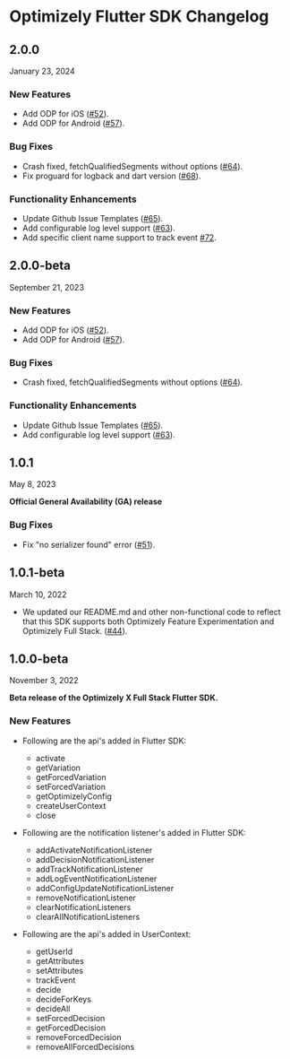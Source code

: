 # Optimizely Flutter SDK Changelog

## 2.0.0
January 23, 2024

### New Features

* Add ODP for iOS ([#52](https://github.com/optimizely/optimizely-flutter-sdk/pull/52)).
* Add ODP for Android ([#57](https://github.com/optimizely/optimizely-flutter-sdk/pull/57)).

### Bug Fixes

* Crash fixed, fetchQualifiedSegments without options ([#64](https://github.com/optimizely/optimizely-flutter-sdk/pull/64)).
* Fix proguard for logback and dart version ([#68](https://github.com/optimizely/optimizely-flutter-sdk/pull/68)).

### Functionality Enhancements

* Update Github Issue Templates ([#65](https://github.com/optimizely/optimizely-flutter-sdk/pull/65)).
* Add configurable log level support ([#63](https://github.com/optimizely/optimizely-flutter-sdk/pull/63)).
* Add specific client name support to track event [#72](https://github.com/optimizely/optimizely-flutter-sdk/pull/72).

## 2.0.0-beta
September 21, 2023

### New Features

* Add ODP for iOS ([#52](https://github.com/optimizely/optimizely-flutter-sdk/pull/52)).
* Add ODP for Android ([#57](https://github.com/optimizely/optimizely-flutter-sdk/pull/57)).

### Bug Fixes

* Crash fixed, fetchQualifiedSegments without options ([#64](https://github.com/optimizely/optimizely-flutter-sdk/pull/64)).

### Functionality Enhancements

* Update Github Issue Templates ([#65](https://github.com/optimizely/optimizely-flutter-sdk/pull/65)).
* Add configurable log level support ([#63](https://github.com/optimizely/optimizely-flutter-sdk/pull/63)).

## 1.0.1
May 8, 2023

**Official General Availability (GA) release**

### Bug Fixes

* Fix "no serializer found" error ([#51](https://github.com/optimizely/optimizely-flutter-sdk/pull/51)).

## 1.0.1-beta
March 10, 2022

* We updated our README.md and other non-functional code to reflect that this SDK supports both Optimizely Feature Experimentation and Optimizely Full Stack. ([#44](https://github.com/optimizely/optimizely-flutter-sdk/pull/44)).

## 1.0.0-beta
November 3, 2022

**Beta release of the Optimizely X Full Stack Flutter SDK.**

### New Features
* Following are the api's added in Flutter SDK:
	- activate
	- getVariation
	- getForcedVariation
	- setForcedVariation
	- getOptimizelyConfig
	- createUserContext
	- close

* Following are the notification listener's added in Flutter SDK:
	- addActivateNotificationListener
	- addDecisionNotificationListener
	- addTrackNotificationListener
	- addLogEventNotificationListener
	- addConfigUpdateNotificationListener
	- removeNotificationListener
	- clearNotificationListeners
	- clearAllNotificationListeners

* Following are the api's added in UserContext:
	- getUserId
	- getAttributes
	- setAttributes
	- trackEvent
	- decide
	- decideForKeys
	- decideAll
	- setForcedDecision
	- getForcedDecision
	- removeForcedDecision
	- removeAllForcedDecisions
